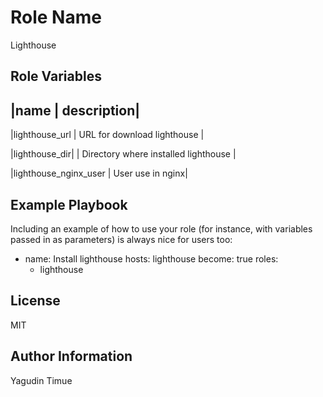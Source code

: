 Role Name
=========

Lighthouse


Role Variables
--------------

|name                  | description|
-----------------------------------------------------------
|lighthouse_url        | URL for download lighthouse |

|lighthouse_dir|       | Directory where installed lighthouse |

|lighthouse_nginx_user | User use in nginx|




Example Playbook
----------------

Including an example of how to use your role (for instance, with variables passed in as parameters) is always nice for users too:
 
  - name: Install lighthouse
    hosts: lighthouse
    become: true
    roles:
      - lighthouse

License
-------

MIT

Author Information
------------------

Yagudin Timue
